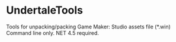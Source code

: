 # UndertaleTools
Tools for unpacking/packing Game Maker: Studio assets file (*.win)
Command line only.
NET 4.5 required.
